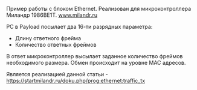 Пример работы с блоком Ethernet. Реализован для микроконтроллера Миландр 1986ВЕ1Т. www.milandr.ru

PC в Payload посылает два 16-ти разрядных параметра:
  - Длину ответного фрейма
  - Количество ответных фреймов
  
 В ответ микроконтроллер высылает заданное количество фреймов необходимого размера. Обмен происходит на уровне МАС адресов.

Является реализацией данной статьи - https://startmilandr.ru/doku.php/prog:ethernet:traffic_tx
